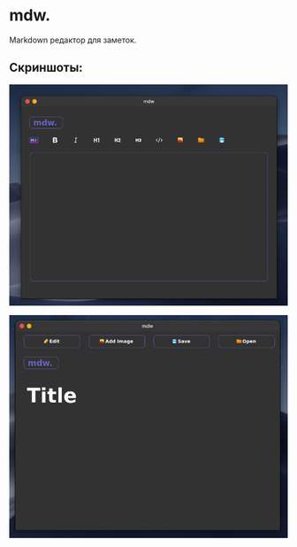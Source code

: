 # mdw.
Markdown редактор для заметок.

## Скриншоты:

![Screenshot 1](screenshots/screehshot_1.png)

![Screenshot 2](screenshots/screenshot_2.png)
